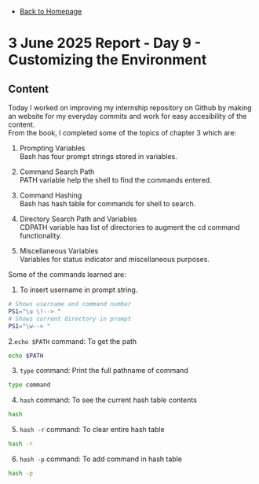 - [Back to Homepage](/README.md)

# 3 June 2025 Report - Day 9 - Customizing the Environment

## Content

Today I worked on improving my internship repository on Github by making an website for my everyday commits and work for easy accesibility of the content.  
From the book, I completed some of the topics of chapter 3 which are:

1. Prompting Variables  
   Bash has four prompt strings stored in variables.

2. Command Search Path  
   PATH variable help the shell to find the commands entered.

3. Command Hashing  
   Bash has hash table for commands for shell to search.

4. Directory Search Path and Variables  
   CDPATH variable has list of directories to augment the cd command functionality.

5. Miscellaneous Variables  
   Variables for status indicator and miscellaneous purposes.

Some of the commands learned are:

1. To insert username in prompt string.

```bash
# Shows username and command number
PS1="\u \!--> "
# Shows current directory in prompt
PS1="\w--> "
```

2.`echo $PATH` command: To get the path

```bash
echo $PATH
```

3. `type` command: Print the full pathname of command

```bash
type command
```

4. `hash` command: To see the current hash table contents

```bash
hash
```

5. `hash -r` command: To clear entire hash table

```bash
hash -r
```

6. `hash -p` command: To add command in hash table

```bash
hash -p
```
